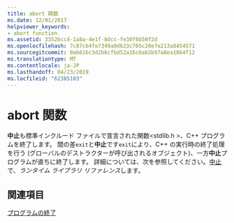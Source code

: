 ```yaml
---
title: abort 関数
ms.date: 12/01/2017
helpviewer_keywords:
- abort function
ms.assetid: 3352bcc4-1a8a-4e1f-8dcc-fe30f6b50f2d
ms.openlocfilehash: 7c87cb4fe7349a0d623c765c20e7e213a8454571
ms.sourcegitcommit: 0ab61bc3d2b6cfbd52a16c6ab2b97a8ea1864f12
ms.translationtype: MT
ms.contentlocale: ja-JP
ms.lasthandoff: 04/23/2019
ms.locfileid: "62385103"
---
```

# <a name="abort-function"></a>abort 関数

**中止**も標準インクルード ファイルで宣言された関数\<stdlib.h >、C++ プログラムを終了します。 間の差`exit`と**中止**です`exit`により、C++ の実行時の終了処理を行う (グローバルのデストラクターが呼び出されるオブジェクト)、一方**中止**プログラムが直ちに終了します。 詳細については、次を参照してください。[中止](../c-runtime-library/reference/abort.md)で、*ランタイム ライブラリ リファレンス*します。

## <a name="see-also"></a>関連項目

[プログラムの終了](../cpp/program-termination.md)